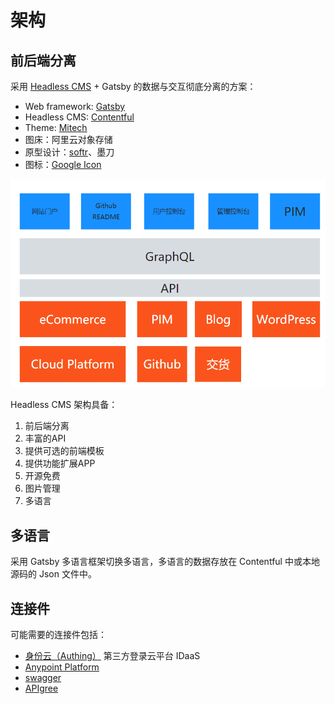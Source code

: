 # 架构

## 前后端分离

采用 [Headless CMS](https://geekflare.com/headless-cms/) + Gatsby 的数据与交互彻底分离的方案：

* Web framework: [Gatsby](https://www.gatsbyjs.com/)
* Headless CMS: [Contentful](https://www.contentful.com/)
* Theme: [Mitech](https://themeforest.net/item/mitech-it-solutions-and-services-company-react-gatsby-template/25766950)
* 图床：阿里云对象存储
* 原型设计：[softr](https://www.softr.io/)、墨刀
* 图标：[Google Icon](https://fonts.google.com/icons)

![](img/arch.png)


Headless CMS 架构具备：

1. 前后端分离
2. 丰富的API
3. 提供可选的前端模板
4. 提供功能扩展APP
5. 开源免费
6. 图片管理
7. 多语言

## 多语言

采用 Gatsby 多语言框架切换多语言，多语言的数据存放在 Contentful 中或本地源码的 Json 文件中。

## 连接件

可能需要的连接件包括：

* [身份云（Authing）](https://authing.cn/)  第三方登录云平台 IDaaS
* [Anypoint Platform](https://www.mulesoft.com/platform/enterprise-integration)
* [swagger](https://swagger.io/)
* [APIgree](https://cloud.google.com/apigee/)

